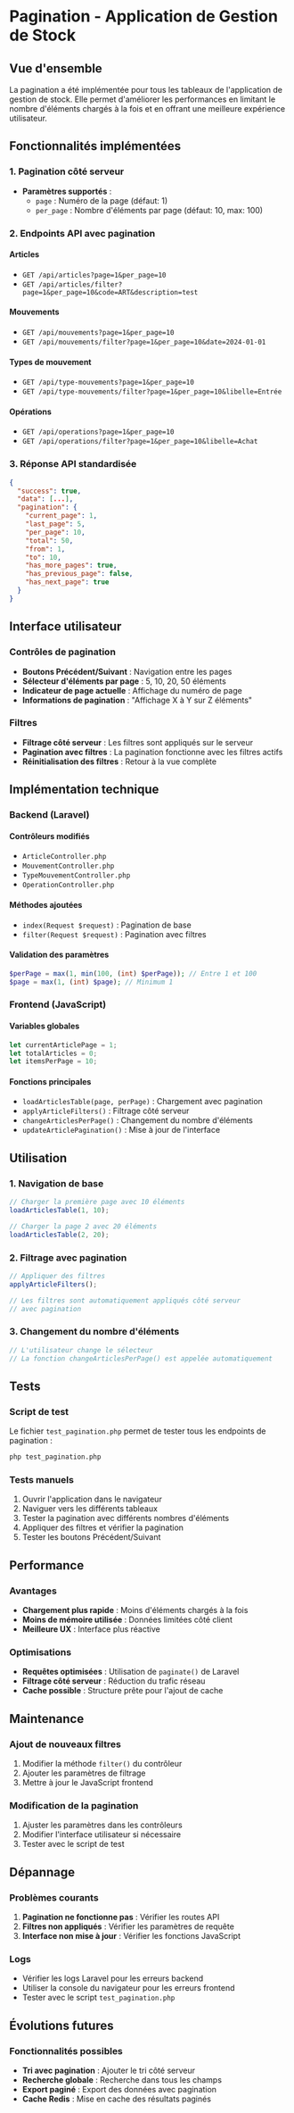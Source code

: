 # Pagination - Application de Gestion de Stock

## Vue d'ensemble

La pagination a été implémentée pour tous les tableaux de l'application de gestion de stock. Elle permet d'améliorer les performances en limitant le nombre d'éléments chargés à la fois et en offrant une meilleure expérience utilisateur.

## Fonctionnalités implémentées

### 1. Pagination côté serveur
- **Paramètres supportés** :
  - `page` : Numéro de la page (défaut: 1)
  - `per_page` : Nombre d'éléments par page (défaut: 10, max: 100)

### 2. Endpoints API avec pagination

#### Articles
- `GET /api/articles?page=1&per_page=10`
- `GET /api/articles/filter?page=1&per_page=10&code=ART&description=test`

#### Mouvements
- `GET /api/mouvements?page=1&per_page=10`
- `GET /api/mouvements/filter?page=1&per_page=10&date=2024-01-01`

#### Types de mouvement
- `GET /api/type-mouvements?page=1&per_page=10`
- `GET /api/type-mouvements/filter?page=1&per_page=10&libelle=Entrée`

#### Opérations
- `GET /api/operations?page=1&per_page=10`
- `GET /api/operations/filter?page=1&per_page=10&libelle=Achat`

### 3. Réponse API standardisée

```json
{
  "success": true,
  "data": [...],
  "pagination": {
    "current_page": 1,
    "last_page": 5,
    "per_page": 10,
    "total": 50,
    "from": 1,
    "to": 10,
    "has_more_pages": true,
    "has_previous_page": false,
    "has_next_page": true
  }
}
```

## Interface utilisateur

### Contrôles de pagination
- **Boutons Précédent/Suivant** : Navigation entre les pages
- **Sélecteur d'éléments par page** : 5, 10, 20, 50 éléments
- **Indicateur de page actuelle** : Affichage du numéro de page
- **Informations de pagination** : "Affichage X à Y sur Z éléments"

### Filtres
- **Filtrage côté serveur** : Les filtres sont appliqués sur le serveur
- **Pagination avec filtres** : La pagination fonctionne avec les filtres actifs
- **Réinitialisation des filtres** : Retour à la vue complète

## Implémentation technique

### Backend (Laravel)

#### Contrôleurs modifiés
- `ArticleController.php`
- `MouvementController.php`
- `TypeMouvementController.php`
- `OperationController.php`

#### Méthodes ajoutées
- `index(Request $request)` : Pagination de base
- `filter(Request $request)` : Pagination avec filtres

#### Validation des paramètres
```php
$perPage = max(1, min(100, (int) $perPage)); // Entre 1 et 100
$page = max(1, (int) $page); // Minimum 1
```

### Frontend (JavaScript)

#### Variables globales
```javascript
let currentArticlePage = 1;
let totalArticles = 0;
let itemsPerPage = 10;
```

#### Fonctions principales
- `loadArticlesTable(page, perPage)` : Chargement avec pagination
- `applyArticleFilters()` : Filtrage côté serveur
- `changeArticlesPerPage()` : Changement du nombre d'éléments
- `updateArticlePagination()` : Mise à jour de l'interface

## Utilisation

### 1. Navigation de base
```javascript
// Charger la première page avec 10 éléments
loadArticlesTable(1, 10);

// Charger la page 2 avec 20 éléments
loadArticlesTable(2, 20);
```

### 2. Filtrage avec pagination
```javascript
// Appliquer des filtres
applyArticleFilters();

// Les filtres sont automatiquement appliqués côté serveur
// avec pagination
```

### 3. Changement du nombre d'éléments
```javascript
// L'utilisateur change le sélecteur
// La fonction changeArticlesPerPage() est appelée automatiquement
```

## Tests

### Script de test
Le fichier `test_pagination.php` permet de tester tous les endpoints de pagination :

```bash
php test_pagination.php
```

### Tests manuels
1. Ouvrir l'application dans le navigateur
2. Naviguer vers les différents tableaux
3. Tester la pagination avec différents nombres d'éléments
4. Appliquer des filtres et vérifier la pagination
5. Tester les boutons Précédent/Suivant

## Performance

### Avantages
- **Chargement plus rapide** : Moins d'éléments chargés à la fois
- **Moins de mémoire utilisée** : Données limitées côté client
- **Meilleure UX** : Interface plus réactive

### Optimisations
- **Requêtes optimisées** : Utilisation de `paginate()` de Laravel
- **Filtrage côté serveur** : Réduction du trafic réseau
- **Cache possible** : Structure prête pour l'ajout de cache

## Maintenance

### Ajout de nouveaux filtres
1. Modifier la méthode `filter()` du contrôleur
2. Ajouter les paramètres de filtrage
3. Mettre à jour le JavaScript frontend

### Modification de la pagination
1. Ajuster les paramètres dans les contrôleurs
2. Modifier l'interface utilisateur si nécessaire
3. Tester avec le script de test

## Dépannage

### Problèmes courants
1. **Pagination ne fonctionne pas** : Vérifier les routes API
2. **Filtres non appliqués** : Vérifier les paramètres de requête
3. **Interface non mise à jour** : Vérifier les fonctions JavaScript

### Logs
- Vérifier les logs Laravel pour les erreurs backend
- Utiliser la console du navigateur pour les erreurs frontend
- Tester avec le script `test_pagination.php`

## Évolutions futures

### Fonctionnalités possibles
- **Tri avec pagination** : Ajouter le tri côté serveur
- **Recherche globale** : Recherche dans tous les champs
- **Export paginé** : Export des données avec pagination
- **Cache Redis** : Mise en cache des résultats paginés 